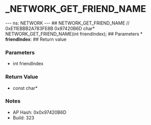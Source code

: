 # _NETWORK_GET_FRIEND_NAME

--- ns: NETWORK --- ## NETWORK_GET_FRIEND_NAME  // 0xE11EBBB2A783FE8B 0x97420B6D char* NETWORK_GET_FRIEND_NAME(int friendIndex);   ## Parameters * **friendIndex**:  ## Return value

### Parameters
* int friendIndex

### Return Value
* const char*

### Notes
* AP Hash: 0x0x97420B6D
* Build: 323

